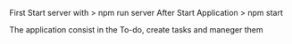 First Start server with > npm run server
After Start Application > npm start

The application consist in the To-do, create tasks and maneger them
